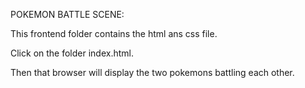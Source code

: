 POKEMON BATTLE SCENE:

This frontend folder contains the html ans css file.

Click on the folder index.html.

Then that browser will display the two pokemons battling each other.
